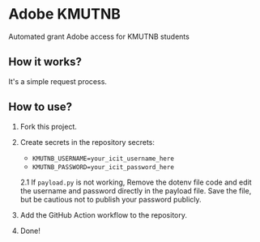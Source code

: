 # Adobe KMUTNB
Automated grant Adobe access for KMUTNB students

## How it works?
It's a simple request process.

## How to use?
1. Fork this project.
2. Create secrets in the repository secrets:
   - `KMUTNB_USERNAME=your_icit_username_here`
   - `KMUTNB_PASSWORD=your_icit_password_here`

   2.1 If `payload.py` is not working, Remove the dotenv file code and edit the username and password directly in the payload file. Save the file, but be cautious not to publish your password publicly.
   
3. Add the GitHub Action workflow to the repository.
4. Done!
